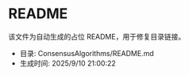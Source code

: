 ﻿# README

该文件为自动生成的占位 README，用于修复目录链接。

- 目录: ConsensusAlgorithms/README.md
- 生成时间: 2025/9/10 21:00:22

